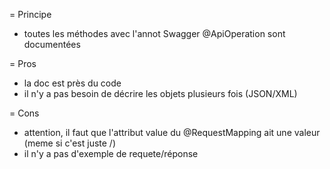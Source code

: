 
= Principe

- toutes les méthodes avec l'annot Swagger @ApiOperation sont documentées

= Pros

- la doc est près du code
- il n'y a pas besoin de décrire les objets plusieurs fois (JSON/XML)

= Cons

- attention, il faut que l'attribut value du @RequestMapping ait une valeur (meme si c'est juste /)
- il n'y a pas d'exemple de requete/réponse